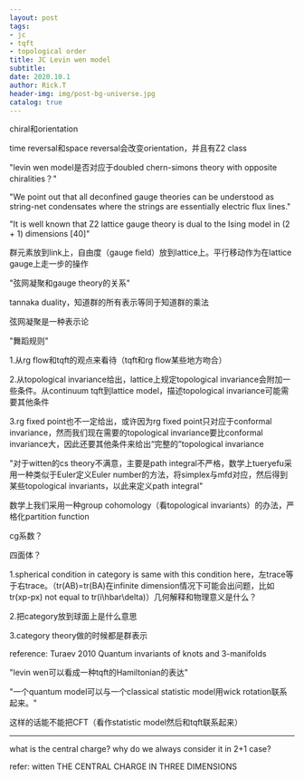 ```yaml
---
layout: post
tags: 
- jc
- tqft
- topological order
title: JC Levin wen model
subtitle: 
date: 2020.10.1
author: Rick.T
header-img: img/post-bg-universe.jpg
catalog: true
---
```


chiral和orientation

time reversal和space reversal会改变orientation，并且有Z2 class

"levin wen model是否对应于doubled chern-simons theory with opposite chiralities？"

"We point out that all deconfined gauge theories can be understood as string-net condensates where the strings are essentially electric flux lines."

"It is well known that Z2 lattice gauge theory is dual to the Ising model in (2 + 1) dimensions [40]"

群元素放到link上，自由度（gauge field）放到lattice上。平行移动作为在lattice gauge上走一步的操作

"弦网凝聚和gauge theory的关系"

tannaka duality，知道群的所有表示等同于知道群的乘法

弦网凝聚是一种表示论

"舞蹈规则"

1.从rg flow和tqft的观点来看待（tqft和rg flow某些地方吻合）

2.从topological invariance给出，lattice上规定topological invariance会附加一些条件。从continuum tqft到lattice model，描述topological invariance可能需要其他条件

3.rg fixed point也不一定给出，或许因为rg fixed point只对应于conformal invariance，然而我们现在需要的topological invariance要比conformal invariance大，因此还要其他条件来给出“完整的”topological invariance

"对于witten的cs theory不满意，主要是path integral不严格，数学上tueryefu采用一种类似于Euler定义Euler number的方法，将simplex与mfd对应，然后得到某些topological invariants，以此来定义path integral"

数学上我们采用一种group cohomology（看topological invariants）的办法，严格化partition function

cg系数？

四面体？

1.spherical condition in category is same with this condition here，左trace等于右trace。（tr(AB)=tr(BA)在infinite dimension情况下可能会出问题，比如tr(xp-px) not equal to tr(i\hbar\delta)）几何解释和物理意义是什么？

2.把category放到球面上是什么意思

3.category theory做的时候都是群表示

reference: Turaev 2010 Quantum invariants of knots and 3-manifolds

"levin wen可以看成一种tqft的Hamiltonian的表达"

"一个quantum model可以与一个classical statistic model用wick rotation联系起来。"

这样的话能不能把CFT（看作statistic model然后和tqft联系起来）

---

what is the central charge? why do we always consider it in 2+1 case?

refer: witten THE CENTRAL CHARGE IN THREE DIMENSIONS


